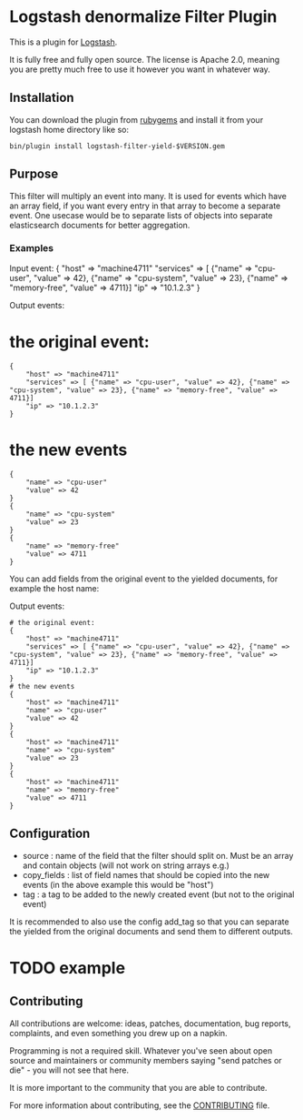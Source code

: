 # Logstash denormalize Filter Plugin


This is a plugin for [Logstash](https://github.com/elastic/logstash).

It is fully free and fully open source. The license is Apache 2.0, meaning you are pretty much free to use it however you want in whatever way.

## Installation

You can download the plugin from [rubygems](https://rubygems.org/gems/logstash-filter-yield) and install it from your logstash home directory like so:

	bin/plugin install logstash-filter-yield-$VERSION.gem

## Purpose

This filter will multiply an event into many. It is used for events which have an array field, if you want every entry in that array to become a separate event. 
One usecase would be to separate lists of objects into separate elasticsearch documents for better aggregation.

### Examples
  
Input event: 
{
	"host" => "machine4711"
	"services" => [ {"name" => "cpu-user", "value" => 42}, {"name" => "cpu-system", "value" => 23}, {"name" => "memory-free", "value" => 4711}]
	"ip" => "10.1.2.3"
}

Output events:

# the original event:
	{
		"host" => "machine4711"
		"services" => [ {"name" => "cpu-user", "value" => 42}, {"name" => "cpu-system", "value" => 23}, {"name" => "memory-free", "value" => 4711}]
		"ip" => "10.1.2.3"
	}
# the new events
	{
		"name" => "cpu-user"
		"value" => 42
	}
	{
		"name" => "cpu-system"
		"value" => 23
	}
	{
		"name" => "memory-free"
		"value" => 4711
	}

You can add fields from the original event to the yielded documents, for example the host name:

Output events:

	# the original event:
	{
		"host" => "machine4711"
		"services" => [ {"name" => "cpu-user", "value" => 42}, {"name" => "cpu-system", "value" => 23}, {"name" => "memory-free", "value" => 4711}]
		"ip" => "10.1.2.3"
	}
	# the new events
	{
		"host" => "machine4711"
		"name" => "cpu-user"
		"value" => 42
	}
	{
		"host" => "machine4711"
		"name" => "cpu-system"
		"value" => 23
	}
	{
		"host" => "machine4711"
		"name" => "memory-free"
		"value" => 4711
	}

## Configuration

* source 				: name of the field that the filter should split on. Must be an array and contain objects (will not work on string arrays e.g.)
* copy_fields			: list of field names that should be copied into the new events (in the above example this would be "host")
* tag 					: a tag to be added to the newly created event (but not to the original event)

It is recommended to also use the config add_tag so that you can separate the yielded from the original documents and send them to different outputs.
# TODO example


## Contributing

All contributions are welcome: ideas, patches, documentation, bug reports, complaints, and even something you drew up on a napkin.

Programming is not a required skill. Whatever you've seen about open source and maintainers or community members  saying "send patches or die" - you will not see that here.

It is more important to the community that you are able to contribute.

For more information about contributing, see the [CONTRIBUTING](https://github.com/elastic/logstash/blob/master/CONTRIBUTING.md) file.